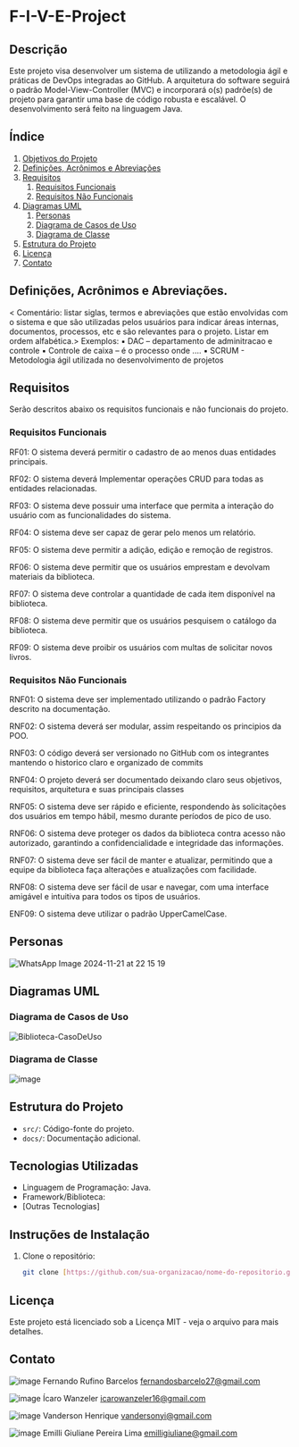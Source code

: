 # F-I-V-E-Project

## Descrição

Este projeto visa desenvolver um sistema de <descrever> utilizando a metodologia ágil e práticas de DevOps integradas ao GitHub. A arquitetura do software seguirá o padrão Model-View-Controller (MVC) e incorporará o(s) padrõe(s) de projeto  <descrever> para garantir uma base de código robusta e escalável. O desenvolvimento será feito na linguagem Java.

## Índice

1. [Objetivos do Projeto](#objetivo)
2. [Definições, Acrônimos e Abreviações](#definições-acrônimos-e-abreviações)
3. [Requisitos](#requisitos)
   1. [Requisitos Funcionais](#requisitos-funcionais)
   2. [Requisitos Não Funcionais](#requisitos-não-funcionais)
4. [Diagramas UML](#diagramas-uml)
   1. [Personas](#personas)
   2. [Diagrama de Casos de Uso](#diagrama-de-casos-de-uso)
   3. [Diagrama de Classe](#diagrama-de-classe)
5. [Estrutura do Projeto](#estrutura-do-projeto)
6. [Licença](#licença)
7. [Contato](#contato)

## Definições, Acrônimos e Abreviações.
< Comentário: listar siglas, termos e abreviações que estão envolvidas com o
sistema e que são utilizadas pelos usuários para indicar áreas internas, documentos,
processos, etc e são relevantes para o projeto. Listar em ordem alfabética.>
Exemplos:
▪ DAC – departamento de adminitracao e controle
▪ Controle de caixa – é o processo onde ....
▪ SCRUM - Metodologia ágil utilizada no desenvolvimento de projetos

## Requisitos
Serão descritos abaixo os requisitos funcionais e não funcionais do projeto.

   ### Requisitos Funcionais
   RF01: O sistema deverá permitir o cadastro de ao menos duas entidades principais.
   
   RF02: O sistema deverá Implementar operações CRUD para todas as entidades relacionadas.
   
   RF03: O sistema deve possuir uma interface que permita a interação do usuário com as funcionalidades do sistema.
   
   RF04: O sistema deve ser capaz de gerar pelo menos um relatório.
   
   RF05: O sistema deve permitir a adição, edição e remoção de registros.
   
   RF06: O sistema deve permitir que os usuários emprestam e devolvam materiais da biblioteca.
   
   RF07: O sistema deve controlar a quantidade de cada item disponível na biblioteca.
   
   RF08: O sistema deve permitir que os usuários pesquisem o catálogo da biblioteca.
   
   RF09: O sistema deve proibir os usuários com multas de solicitar novos livros.

   ### Requisitos Não Funcionais
   RNF01: O sistema deve ser implementado utilizando o padrão Factory descrito na documentação.
   
   RNF02: O sistema deverá ser modular, assim respeitando os principios da POO.
   
   RNF03: O código deverá ser versionado no GitHub com os integrantes mantendo o historico claro e organizado de commits
   
   RNF04: O projeto deverá ser documentado deixando claro seus objetivos, requisitos, arquitetura e suas principais classes
   
   RNF05: O sistema deve ser rápido e eficiente, respondendo às solicitações dos usuários em tempo hábil, mesmo durante períodos de pico de uso.
   
   RNF06: O sistema deve proteger os dados da biblioteca contra acesso não autorizado, garantindo a confidencialidade e integridade das informações.
   
   RNF07: O sistema deve ser fácil de manter e atualizar, permitindo que a equipe da biblioteca faça alterações e atualizações com facilidade.
   
   RNF08: O sistema deve ser fácil de usar e navegar, com uma interface amigável e intuitiva para todos os tipos de usuários.
   
   ENF09: O sistema deve utilizar o padrão UpperCamelCase.

## Personas
   ![WhatsApp Image 2024-11-21 at 22 15 19](https://github.com/user-attachments/assets/24768738-9b51-4508-a9d9-ba5a791a464b)


## Diagramas UML
   
   ### Diagrama de Casos de Uso
    
   ![Biblioteca-CasoDeUso](https://github.com/user-attachments/assets/095d6ec2-08e6-4b1f-88b3-be4d121680b3)
   

   ### Diagrama de Classe

   ![image](https://github.com/user-attachments/assets/18d65906-582d-481a-b86d-f843f35fb670)



## Estrutura do Projeto 
- `src/`: Código-fonte do projeto.
- `docs/`: Documentação adicional.

## Tecnologias Utilizadas
- Linguagem de Programação: Java.
- Framework/Biblioteca: 
- [Outras Tecnologias]

## Instruções de Instalação
1. Clone o repositório:
   ```sh
   git clone [https://github.com/sua-organizacao/nome-do-repositorio.git](https://github.com/F-I-V-E-Project/core-project)
## Licença
Este projeto está licenciado sob a Licença MIT - veja o arquivo <LICENSE> para mais detalhes.
## Contato
![image](https://github.com/user-attachments/assets/c6e1bce0-c7ee-4796-898d-8c9f04f52e00)
Fernando Rufino Barcelos
fernandosbarcelo27@gmail.com

![image](https://github.com/user-attachments/assets/f7f91ef3-07b8-4431-9868-354794418590)
Ícaro Wanzeler
icarowanzeler16@gmail.com

![image](https://github.com/user-attachments/assets/a5e07dce-9f63-48e9-b8ba-f4ad96ed486c)
Vanderson Henrique
vandersonyi@gmail.com

![image](https://github.com/user-attachments/assets/364c3812-45b2-4665-9a0a-b67324a6bf4e)
Emilli Giuliane Pereira Lima
emilligiuliane@gmail.com
